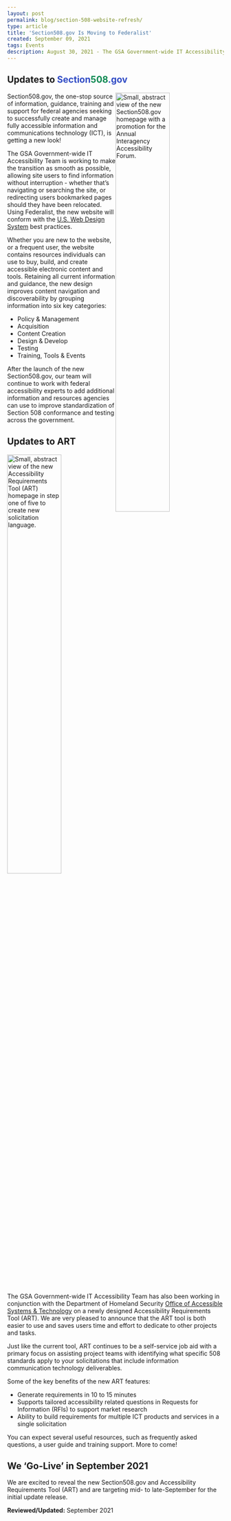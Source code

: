 ```yaml
---
layout: post
permalink: blog/section-508-website-refresh/
type: article
title: 'Section508.gov Is Moving to Federalist'
created: September 09, 2021
tags: Events
description: August 30, 2021 - The GSA Government-wide IT Accessibility Program team is excited to announce that we are preparing a new look for Section508.gov and the Accessibility Requirements Tool (ART) as we move to <a href="https://federalist.18f.gov">Federalist</a> - a publishing platform for modern <a href="https://digital.gov/resources/21st-century-integrated-digital-experience-act/">21st Century IDEA</a> websites.
---
```


<h2>Updates to <span style="color:#304bc5">Section</span><span style="color:#098850">508</span><span style="color:#304bc5">.gov</span></h2>

<div><img alt="Small, abstract view of the new Section508.gov homepage with a promotion for the Annual Interagency Accessibility Forum." src="{{ site.baseurl }}/assets/images/508-federalist.png" style="float:right; width:50%" /></div>

Section508.gov, the one-stop source of information, guidance, training and support for federal agencies seeking to successfully create and manage fully accessible information and communications technology (ICT), is getting a new look!

The GSA Government-wide IT Accessibility Team is working to make the transition as smooth as possible, allowing site users to find information without interruption - whether that’s navigating or searching the site, or redirecting users bookmarked pages should they have been relocated. Using Federalist, the new website will conform with the <a href="https://designsystem.digital.gov/">U.S. Web Design System</a> best practices.

Whether you are new to the website, or a frequent user, the website contains resources individuals can use to buy, build, and create accessible electronic content and tools. Retaining all current information and guidance, the new design improves content navigation and discoverability by grouping information into six key categories:

* Policy &amp; Management
* Acquisition
* Content Creation
* Design &amp; Develop
* Testing
* Training, Tools &amp; Events

After the launch of the new Section508.gov, our team will continue to work with federal accessibility experts to add additional information and resources agencies can use to improve standardization of Section 508 conformance and testing across the government.

## Updates to ART

<div><img alt="Small, abstract view of the new Accessibility Requirements Tool (ART) homepage in step one of five to create new solicitation language." src="{{ site.baseurl }}/assets/images/blog-art-federalist.png" style="float:right; width:50%" /></div>

The GSA Government-wide IT Accessibility Team has also been working in conjunction with the Department of Homeland Security <a href="https://www.dhs.gov/office-accessible-systems-technology">Office of Accessible Systems &amp; Technology</a> on a newly designed Accessibility Requirements Tool (ART). We are very pleased to announce that the ART tool is both easier to use and saves users time and effort to dedicate to other projects and tasks.

Just like the current tool, ART continues to be a self-service job aid with a primary focus on assisting project teams with identifying what specific 508 standards apply to your solicitations that include information communication technology deliverables.

Some of the key benefits of the new ART features:

* Generate requirements in 10 to 15 minutes
* Supports tailored accessibility related questions in Requests for Information (RFIs) to support market research
* Ability to build requirements for multiple ICT products and services in a single solicitation

You can expect several useful resources, such as frequently asked questions, a user guide and training support. More to come!

## We ‘Go-Live’ in September 2021

We are excited to reveal the new Section508.gov and Accessibility Requirements Tool (ART) and are targeting mid- to late-September for the initial update release.

**Reviewed/Updated:** September 2021

